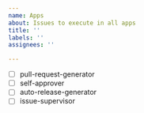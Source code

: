 ```yaml
---
name: Apps
about: Issues to execute in all apps
title: ''
labels: ''
assignees: ''

---
```


- [ ] pull-request-generator
- [ ] self-approver
- [ ] auto-release-generator
- [ ] issue-supervisor

